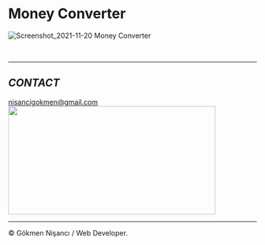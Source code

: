 # Money Converter
![Screenshot_2021-11-20 Money Converter](https://user-images.githubusercontent.com/91744618/142723567-0a361e6a-2682-4015-89d8-7a909e39a700.png)

</div><br>
<hr>
<h2><i>CONTACT</i></h2>
<a href = "http://www.gmail.com" > nisancigokmen@gmail.com</a> <br>
<img src= "https://media2.giphy.com/media/ADgfsbHcS62Jy/giphy.gif?cid=ecf05e47kvhv0mfgvq6j0vzwnpox9t8ej4fvkbk425bqt2g0&rid=giphy.gif&ct=g" width="420" height ="220px">
<hr>
<div>
&copy; Gökmen Nişancı / Web Developer.
